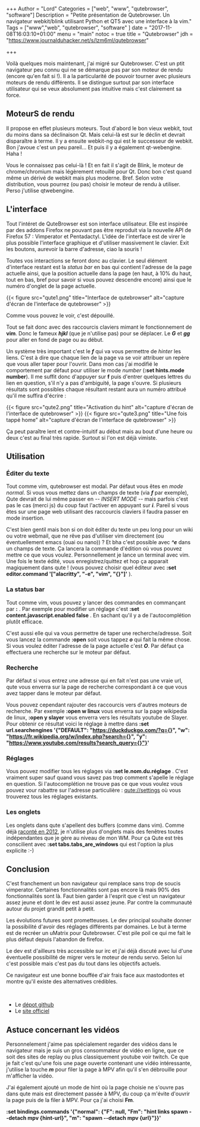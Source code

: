 +++
Author = "Lord"
Categories = ["web", "www", "qutebrowser", "software"]
Description = "Petite présentation de Qutebrowser. Un navigateur webkit/blink utilisant Python et QT5 avec une interface à la vim."
Tags = ["www","web", "qutebrowser", "software" ]
date = "2017-11-08T16:03:10+01:00"
menu = "main"
notoc = true
title = "Qutebrowser"
jdh = "https://www.journalduhacker.net/s/lzm6ml/qutebrowser"

+++

Voilà quelques mois maintenant, j'ai migré sur Qutebrowser. C'est un ptit navigateur peu connu qui ne se démarque pas par son moteur de rendu (encore qu'en fait si !). Il a la particularité de pouvoir tourner avec plusieurs moteurs de rendu différents. Il se distingue surtout par son interface utilisateur qui se veux absolument pas intuitive mais c'est clairement sa force.

## MoteurS de rendu

Il propose en effet plusieurs moteurs. Tout d'abord le bon vieux webkit, tout du moins dans sa déclinaison Qt. Mais celui-là est sur le déclin et devrait disparaître à terme. Il y a ensuite webkit-ng qui est le successeur de webkit. Bon j'avoue c'est un peu pareil… Et puis il y a également qt-webengine. Haha !

Vous le connaissez pas celui-là ! Et en fait il s'agit de Blink, le moteur de chrome/chromium mais légèrement retouillé pour Qt. Donc bon c'est quand même un dérivé de webkit mais plus moderne. Bref. Selon votre distribution, vous pourrez (ou pas) choisir le moteur de rendu à utiliser. Perso j'utilise qtwebengine.

## L'interface

Tout l'intéret de QuteBrowser est son interface utilisateur. Elle est inspirée par des addons Firefox ne pouvant pas être reproduit via la nouvelle API de Firefox 57 : Vimperator et Pentadactyl. L'idée de l'interface est de virer le plus possible l'interface graphique et d'utiliser massivement le clavier. Exit les boutons, aurevoir la barre d'adresse, ciao la souris !

Toutes vos interactions se feront donc au clavier. Le seul élément d'interface restant est la *status bar* en bas qui contient l'adresse de la page actuelle ainsi, que la position actuelle dans la page (en haut, à 10% du haut, tout en bas, bref pour savoir si vous pouvez descendre encore) ainsi que le numéro d'onglet de la page actuelle.

{{< figure src="qute1.png" title="Interface de qutebrowser" alt="capture d'écran de l'interface de qutebrowser" >}}

Comme vous pouvez le voir, c'est dépouillé.

Tout se fait donc avec des raccourcis claviers mimant le fonctionnement de **vim**. Donc le fameux ***hjkl*** (que je n'utilise pas) pour se déplacer. Le ***G*** et ***gg*** pour aller en fond de page ou au début.

Un système très important c'est le ***f*** qui va vous permettre de *hinter* les liens. C'est à dire que chaque lien de la page va se voir attribuer un repère que vous aller taper pour l'ouvrir. Dans mon cas j'ai modifié le comportement par défaut pour utiliser le mode *number* (**:set hints.mode number**). Il me suffit donc d'appuyer sur **f** puis d'entrer quelques lettres du lien en question, s'il n'y a pas d'ambiguité, la page s'ouvre. Si plusieurs résultats sont possibles chaque résultant restant aura un numéro attribué qu'il me suffira d'écrire :

{{< figure src="qute2.png" title="Activation du hint" alt="capture d'écran de l'interface de qutebrowser" >}}
{{< figure src="qute3.png" title="Une fois tappé home" alt="capture d'écran de l'interface de qutebrowser" >}}


Ça peut paraître lent et contre-intuitif au début mais au bout d'une heure ou deux c'est au final très rapide. Surtout si l'on est déjà vimiste.

## Utilisation

### Éditer du texte

Tout comme vim, qutebrowser est modal. Par défaut vous êtes en *mode normal*. Si vous vous mettez dans un champs de texte (via ***f*** par exemple), Qute devrait de lui même passer en *-- INSERT MODE --* mais parfois c'est pas le cas (merci js) du coup faut l'activer en appuyant sur ***i***. Pareil si vous êtes sur une page web utilisant des raccourcis claviers il faudra passer en mode insertion.

C'est bien gentil mais bon si on doit éditer du texte un peu long pour un wiki ou votre webmail, que ne rêve pas d'utiliser vim directement (ou éventuellement emacs (ouai ou nano)) ? Et bha c'est possible avec ***^e*** dans un champs de texte. Ça lancera la commande d'édition où vous pouvez mettre ce que vous voulez. Personnellement je lance un terminal avec vim. Une fois le texte édité, vous enregistrez/quittez et hop ça apparait magiquement dans qute ! (vous pouvez choisir quel éditeur avec **:set editor.command '["alacritty", "-e", "vim", "{}"]'** ).

### La status bar

Tout comme vim, vous pouvez y lancer des commandes en commançant par **:** . Par exemple pour modifier un réglage c'est **:set content.javascript.enabled false** . En sachant qu'il y a de l'autocomplétion plutôt efficace.

C'est aussi elle qui va vous permettre de taper une recherche/adresse. Soit vous lancez la commande **:open** soit vous tappez ***o*** qui fait la même chose. Si vous voulez éditer l'adresse de la page actuelle c'est ***O***. Par défaut ça effectuera une recherche sur le moteur par défaut.

### Recherche

Par défaut si vous entrez une adresse qui en fait n'est pas une vraie url, qute vous enverra sur la page de recherche correspondant à ce que vous avez tapper dans le moteur par défaut.

Vous pouvez cependant rajouter des raccourcis vers d'autres moteurs de recherche. Par exemple **:open w linux** vous enverra sur la page wikipedia de linux, **:open y slayer** vous enverra vers les résultats youtube de Slayer. Pour obtenir ce résultat voici le réglage à mettre dans **:set url.searchengines '{"DEFAULT": "https://duckduckgo.com/?q={}", "w": "https://fr.wikipedia.org/w/index.php?search={}", "y": "https://www.youtube.com/results?search_query={}"}'**

### Réglages

Vous pouvez modifier tous les réglages via **:set le.nom.du.réglage** . C'est vraiment super sauf quand vous savez pas trop comment s'apelle le réglage en question. Si l'autocomplétion ne trouve pas ce que vous voulez vous pouvez vour rabattre sur l'adresse particulière : [qute://settings](qute://settings) où vous trouverez tous les réglages existants.

### Les onglets

Les onglets dans qute s'apellent des buffers (comme dans vim). Comme déjà [raconté en 2012](https://lord.re/posts/22-bureau-moderne/), je n'utilise plus d'onglets mais des fenêtres toutes indépendantes que je gère au niveau de mon WM. Pour ça Qute est très conscilient avec **:set tabs.tabs_are_windows** qui est l'option la plus explicite :-)

## Conclusion

C'est franchement un bon navigateur qui remplace sans trop de soucis vimperator. Certaines fonctionnalités sont pas encore là mais 90% des fonctionnalités sont là. Faut bien garder à l'esprit que c'est un navigateur assez jeune et dont le dev est aussi assez jeune. Par contre la communauté autour du projet grandit petit à petit.

Les évolutions futures sont prometteuses. Le dev principal souhaite donner la possibilité d'avoir des réglages différents par domaines. Le but à terme est de recréer un uMatrix pour Qutebrowser. C'est pile poil ce qui me fait le plus défaut depuis l'abandon de firefox.

Le dev est d'ailleurs très accessible sur irc et j'ai déjà discuté avec lui d'une éventuelle possibilité de migrer vers le moteur de rendu servo. Selon lui c'est possible mais c'est pas du tout dans les objectifs actuels.

Ce navigateur est une bonne bouffée d'air frais face aux mastodontes et montre qu'il existe des alternatives crédibles.

 


  - Le [dépot github](https://github.com/qutebrowser/qutebrowser/)
  - Le [site officiel](https://www.qutebrowser.org/)

## Astuce concernant les vidéos

Personnelement j'aime pas spécialement regarder des vidéos dans le navigateur mais je suis un gros consommateur de vidéo en ligne, que ce soit des sites de replay ou plus classiquement youtube voir twitch. Ce que je fait c'est qu'une fois une page ouverte contenant une vidéo intéressante, j'utilise la touche ***m*** pour filer la page à MPV afin qu'il s'en débrouille pour m'afficher la vidéo.

J'ai également ajouté un mode de hint où la page choisie ne s'ouvre pas dans qute mais est directement passée à MPV, du coup ça m'évite d'ouvrir la page puis de la filer à MPV. Pour ça j'ai choisi **Fm**.

**:set bindings.commands '{"normal": {"F": null, "Fm": "hint links spawn --detach mpv {hint-url}", "m": "spawn --detach mpv {url}"}}'**
